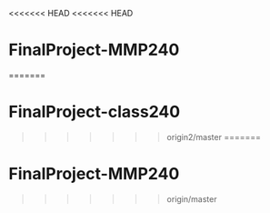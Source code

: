 <<<<<<< HEAD
<<<<<<< HEAD
# FinalProject-MMP240
=======
# FinalProject-class240
>>>>>>> origin2/master
=======
# FinalProject-MMP240
>>>>>>> origin/master
